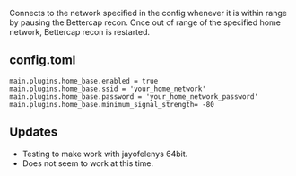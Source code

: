 Connects to the network specified in the config whenever it is within range by pausing the Bettercap recon. Once out of range of the specified home network, Bettercap recon is restarted.

## config.toml
```
main.plugins.home_base.enabled = true
main.plugins.home_base.ssid = 'your_home_network'
main.plugins.home_base.password = 'your_home_network_password'
main.plugins.home_base.minimum_signal_strength= -80
```

## Updates
* Testing to make work with jayofelenys 64bit.
* Does not seem to work at this time. 

